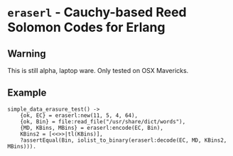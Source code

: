 # `eraserl` - Cauchy-based Reed Solomon Codes for Erlang

Warning
-------
This is still alpha, laptop ware.  Only tested on OSX Mavericks. 


Example
-------

```
simple_data_erasure_test() ->
    {ok, EC} = eraserl:new(11, 5, 4, 64),    
    {ok, Bin} = file:read_file("/usr/share/dict/words"),    
    {MD, KBins, MBins} = eraserl:encode(EC, Bin), 
    KBins2 = [<<>>|tl(KBins)],
    ?assertEqual(Bin, iolist_to_binary(eraserl:decode(EC, MD, KBins2, MBins))).
    
```

